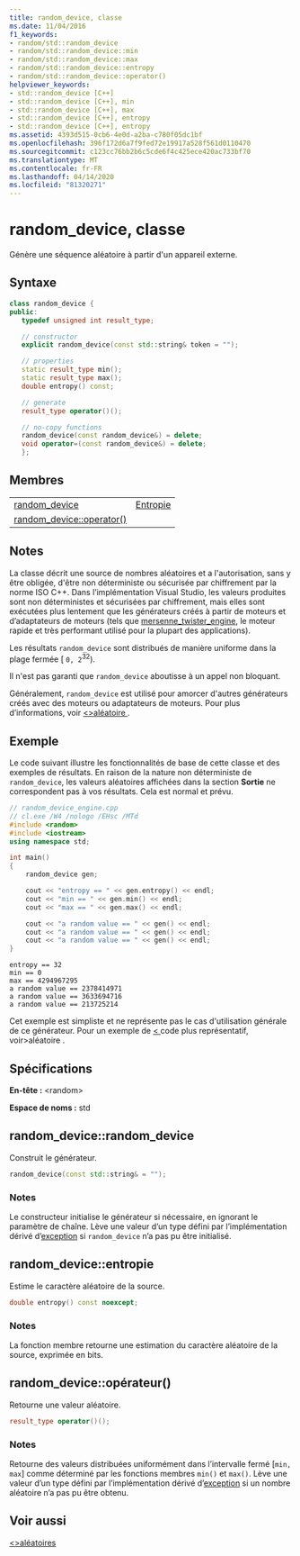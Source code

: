 ```yaml
---
title: random_device, classe
ms.date: 11/04/2016
f1_keywords:
- random/std::random_device
- random/std::random_device::min
- random/std::random_device::max
- random/std::random_device::entropy
- random/std::random_device::operator()
helpviewer_keywords:
- std::random_device [C++]
- std::random_device [C++], min
- std::random_device [C++], max
- std::random_device [C++], entropy
- std::random_device [C++], entropy
ms.assetid: 4393d515-0cb6-4e0d-a2ba-c780f05dc1bf
ms.openlocfilehash: 396f172d6a7f9fed72e19917a528f561d0110470
ms.sourcegitcommit: c123cc76bb2b6c5cde6f4c425ece420ac733bf70
ms.translationtype: MT
ms.contentlocale: fr-FR
ms.lasthandoff: 04/14/2020
ms.locfileid: "81320271"
---
```

# <a name="random_device-class"></a>random_device, classe

Génère une séquence aléatoire à partir d'un appareil externe.

## <a name="syntax"></a>Syntaxe

```cpp
class random_device {
public:
   typedef unsigned int result_type;

   // constructor
   explicit random_device(const std::string& token = "");

   // properties
   static result_type min();
   static result_type max();
   double entropy() const;

   // generate
   result_type operator()();

   // no-copy functions
   random_device(const random_device&) = delete;
   void operator=(const random_device&) = delete;
   };
```

## <a name="members"></a>Membres

|||
|-|-|
|[random_device](#random_device)|[Entropie](#entropy)|
|[random_device::operator()](#op_call)||

## <a name="remarks"></a>Notes

La classe décrit une source de nombres aléatoires et a l'autorisation, sans y être obligée, d'être non déterministe ou sécurisée par chiffrement par la norme ISO C++. Dans l’implémentation Visual Studio, les valeurs produites sont non déterministes et sécurisées par chiffrement, mais elles sont exécutées plus lentement que les générateurs créés à partir de moteurs et d’adaptateurs de moteurs (tels que [mersenne_twister_engine](../standard-library/mersenne-twister-engine-class.md), le moteur rapide et très performant utilisé pour la plupart des applications).

Les résultats `random_device` sont distribués de manière uniforme dans la plage fermée [ `0, 2`<sup>32</sup>).

Il n'est pas garanti que `random_device` aboutisse à un appel non bloquant.

Généralement, `random_device` est utilisé pour amorcer d'autres générateurs créés avec des moteurs ou adaptateurs de moteurs. Pour plus d’informations, voir [ \<>aléatoire ](../standard-library/random.md).

## <a name="example"></a>Exemple

Le code suivant illustre les fonctionnalités de base de cette classe et des exemples de résultats. En raison de la nature non déterministe de `random_device`, les valeurs aléatoires affichées dans la section **Sortie** ne correspondent pas à vos résultats. Cela est normal et prévu.

```cpp
// random_device_engine.cpp
// cl.exe /W4 /nologo /EHsc /MTd
#include <random>
#include <iostream>
using namespace std;

int main()
{
    random_device gen;

    cout << "entropy == " << gen.entropy() << endl;
    cout << "min == " << gen.min() << endl;
    cout << "max == " << gen.max() << endl;

    cout << "a random value == " << gen() << endl;
    cout << "a random value == " << gen() << endl;
    cout << "a random value == " << gen() << endl;
}
```

```Output
entropy == 32
min == 0
max == 4294967295
a random value == 2378414971
a random value == 3633694716
a random value == 213725214
```

Cet exemple est simpliste et ne représente pas le cas d'utilisation générale de ce générateur. Pour un exemple de [ \< ](../standard-library/random.md)code plus représentatif, voir>aléatoire .

## <a name="requirements"></a>Spécifications

**En-tête :** \<random>

**Espace de noms :** std

## <a name="random_devicerandom_device"></a><a name="random_device"></a>random_device::random_device

Construit le générateur.

```cpp
random_device(const std::string& = "");
```

### <a name="remarks"></a>Notes

Le constructeur initialise le générateur si nécessaire, en ignorant le paramètre de chaîne. Lève une valeur d’un type défini par l’implémentation dérivé d’[exception](../standard-library/exception-class.md) si `random_device` n’a pas pu être initialisé.

## <a name="random_deviceentropy"></a><a name="entropy"></a>random_device::entropie

Estime le caractère aléatoire de la source.

```cpp
double entropy() const noexcept;
```

### <a name="remarks"></a>Notes

La fonction membre retourne une estimation du caractère aléatoire de la source, exprimée en bits.

## <a name="random_deviceoperator"></a><a name="op_call"></a>random_device::opérateur()

Retourne une valeur aléatoire.

```cpp
result_type operator()();
```

### <a name="remarks"></a>Notes

Retourne des valeurs distribuées uniformément dans l’intervalle fermé [`min, max`] comme déterminé par les fonctions membres `min()` et `max()`. Lève une valeur d’un type défini par l’implémentation dérivé d’[exception](../standard-library/exception-class.md) si un nombre aléatoire n’a pas pu être obtenu.

## <a name="see-also"></a>Voir aussi

[\<>aléatoires](../standard-library/random.md)
